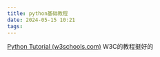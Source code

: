 ```yaml
---
title: python基础教程
date: 2024-05-15 10:21
tags:
---
```

[Python Tutorial (w3schools.com)](https://www.w3schools.com/python/default.asp) W3C的教程挺好的